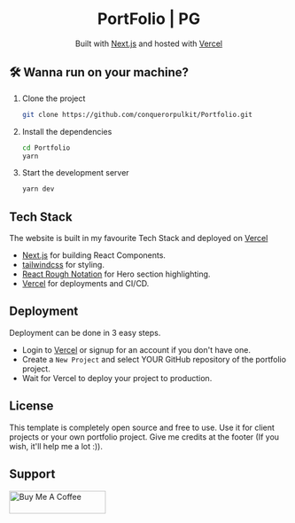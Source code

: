 <h1 align="center">
  PortFolio | PG
</h1>
<p align="center">
   Built with <a href="https://www.nextjs.org/" target="_blank">Next.js</a> and hosted with <a href="https://www.vercel.com/" target="_blank">Vercel</a>
</p>

## 🛠 Wanna run on your machine?

1. Clone the project

   ```sh
   git clone https://github.com/conquerorpulkit/Portfolio.git
   ```

1. Install the dependencies

   ```sh
   cd Portfolio
   yarn
   ```

1. Start the development server

   ```sh
   yarn dev
   ```

## Tech Stack

The website is built in my favourite Tech Stack and deployed on [Vercel](https://vercel.com)

- [Next.js](https://nextjs.org) for building React Components.
- [tailwindcss](https://tailwindcss.com) for styling.
- [React Rough Notation](https://roughnotation.com) for Hero section highlighting.
- [Vercel](https://vercel.com) for deployments and CI/CD.

## Deployment

Deployment can be done in 3 easy steps.

- Login to [Vercel](https://vercel.com) or signup for an account if you don't have one.
- Create a `New Project` and select YOUR GitHub repository of the portfolio project.
- Wait for Vercel to deploy your project to production.

## License

This template is completely open source and free to use. Use it for client projects or your own portfolio project. Give me credits at the footer (If you wish, it'll help me a lot :)).

## Support

<a href="https://www.buymeacoffee.com/pulkitgupta31" target="_blank"><img src="https://cdn.buymeacoffee.com/buttons/default-orange.png" alt="Buy Me A Coffee" height="41" width="174"></a>

